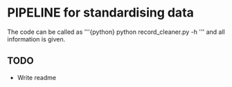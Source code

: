# PIPELINE for standardising data

The code can be called as
'''{python}
python record_cleaner.py -h
'''
and all information is given.

## TODO

* Write readme
